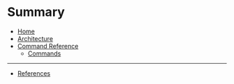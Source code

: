 # Summary

- [Home](./home.md)
- [Architecture]()
- [Command Reference]()
  - [Commands](./command-reference/iot-services-command.md)
------------------------------------------------------------------------------------
- [References]()

